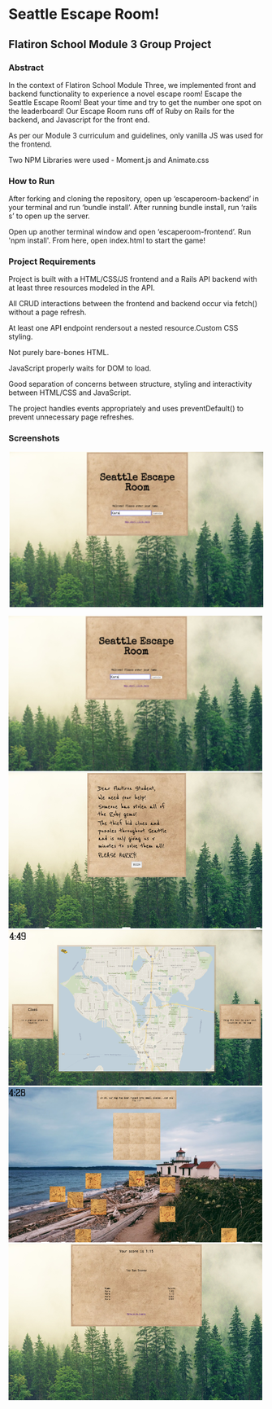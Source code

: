 # Seattle Escape Room!

## Flatiron School Module 3 Group Project

### Abstract

In the context of Flatiron School Module Three, we implemented front and backend functionality to experience a novel escape room! Escape the Seattle Escape Room! Beat your time and try to get the number one spot on the leaderboard! Our Escape Room runs off of Ruby on Rails for the backend, and Javascript for the front end.

As per our Module 3 curriculum and guidelines, only vanilla JS was used for the frontend.

Two NPM Libraries were used - Moment.js and Animate.css

### How to Run

After forking and cloning the repository, open up ‘escaperoom-backend’ in your terminal and run ‘bundle install’. After running bundle install, run ‘rails s’ to open up the server.

Open up another terminal window and open ‘escaperoom-frontend’. Run 'npm install'. From here, open index.html to start the game!

### Project Requirements

Project is built with a HTML/CSS/JS frontend and a Rails API backend with at least three resources modeled in the API.

All CRUD interactions between the frontend and backend occur via fetch() without a page refresh.

At least one API endpoint rendersout a nested resource.Custom CSS styling.

Not purely bare-bones HTML.

JavaScript properly waits for DOM to load.

Good separation of concerns between structure, styling and interactivity between HTML/CSS and JavaScript.

The project handles events appropriately and uses preventDefault() to prevent unnecessary page refreshes.

### Screenshots

<p align="center">
<img src='./escaperoom-frontend/images/readme/screenshot1.png'>
</p>

![Screenshot 1](./escaperoom-frontend/images/readme/screenshot1.png)
![Screenshot 2](./escaperoom-frontend/images/readme/screenshot2.png)
![Screenshot 3](./escaperoom-frontend/images/readme/screenshot3.png)
![Screenshot 4](./escaperoom-frontend/images/readme/screenshot4.png)
![Screenshot 5](./escaperoom-frontend/images/readme/screenshot5.png)
